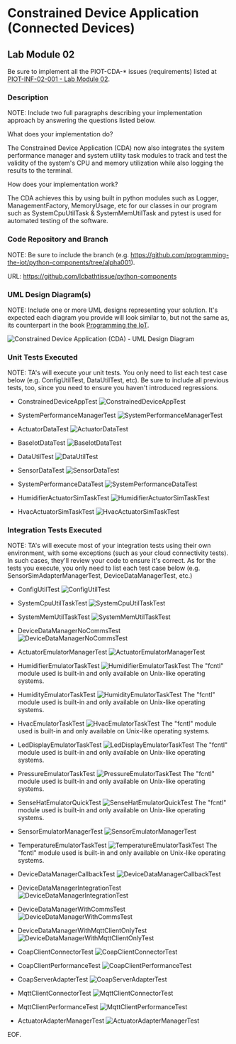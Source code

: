 # Constrained Device Application (Connected Devices)

## Lab Module 02

Be sure to implement all the PIOT-CDA-* issues (requirements) listed at [PIOT-INF-02-001 - Lab Module 02](https://github.com/orgs/programming-the-iot/projects/1#column-9974938).

### Description

NOTE: Include two full paragraphs describing your implementation approach by answering the questions listed below.

What does your implementation do? 

The Constrained Device Application (CDA) now also integrates the system performance manager and system utility task modules to track and test the validity of the system's CPU and memory utilization while also logging the results to the terminal. 

How does your implementation work?

The CDA achieves this by using built in python modules such as Logger, ManagementFactory, MemoryUsage, etc for our classes in our program such as SystemCpuUtilTask & SystemMemUtilTask and pytest is used for automated testing of the software.

### Code Repository and Branch

NOTE: Be sure to include the branch (e.g. https://github.com/programming-the-iot/python-components/tree/alpha001).

URL: https://github.com/lcbathtissue/python-components

### UML Design Diagram(s)

NOTE: Include one or more UML designs representing your solution. It's expected each
diagram you provide will look similar to, but not the same as, its counterpart in the
book [Programming the IoT](https://learning.oreilly.com/library/view/programming-the-internet/9781492081401/).

![Constrained Device Application (CDA) - UML Design Diagram](CDA_UML_labmodule02.png)

### Unit Tests Executed

NOTE: TA's will execute your unit tests. You only need to list each test case below
(e.g. ConfigUtilTest, DataUtilTest, etc). Be sure to include all previous tests, too,
since you need to ensure you haven't introduced regressions.

- ConstrainedDeviceAppTest
![ConstrainedDeviceAppTest](ConstrainedDeviceAppTest_labmodule06_CDA.png)

- SystemPerformanceManagerTest
![SystemPerformanceManagerTest](SystemPerformanceManagerTest_labmodule06_CDA.png)

- ActuatorDataTest
![ActuatorDataTest](ActuatorDataTest_labmodule06_CDA.png)

- BaseIotDataTest
![BaseIotDataTest](BaseIotDataTest_labmodule06_CDA.png)

- DataUtilTest
![DataUtilTest](DataUtilTest_labmodule06_CDA.png)

- SensorDataTest
![SensorDataTest](SensorDataTest_labmodule06_CDA.png)

- SystemPerformanceDataTest
![SystemPerformanceDataTest](SystemPerformanceDataTest_labmodule06_CDA.png)

- HumidifierActuatorSimTaskTest
![HumidifierActuatorSimTaskTest](HumidifierActuatorSimTaskTest_labmodule06_CDA.png)

- HvacActuatorSimTaskTest
![HvacActuatorSimTaskTest](HvacActuatorSimTaskTest_labmodule06_CDA.png)


### Integration Tests Executed

NOTE: TA's will execute most of your integration tests using their own environment, with
some exceptions (such as your cloud connectivity tests). In such cases, they'll review
your code to ensure it's correct. As for the tests you execute, you only need to list each
test case below (e.g. SensorSimAdapterManagerTest, DeviceDataManagerTest, etc.)

- ConfigUtilTest
![ConfigUtilTest](ConfigUtilTest_labmodule06_CDA.png)

- SystemCpuUtilTaskTest
![SystemCpuUtilTaskTest](SystemCpuUtilTaskTest_labmodule06_CDA.png)

- SystemMemUtilTaskTest
![SystemMemUtilTaskTest](SystemMemUtilTaskTest_labmodule06_CDA.png)

- DeviceDataManagerNoCommsTest
![DeviceDataManagerNoCommsTest](DeviceDataManagerNoCommsTest_labmodule06_CDA.png)

- ActuatorEmulatorManagerTest
![ActuatorEmulatorManagerTest](ActuatorEmulatorManagerTest_labmodule06_CDA.png)

- HumidifierEmulatorTaskTest
![HumidifierEmulatorTaskTest](HumidifierEmulatorTaskTest_labmodule06_CDA.png)
The "fcntl" module used is built-in and only available on Unix-like operating systems.

- HumidityEmulatorTaskTest
![HumidityEmulatorTaskTest](HumidityEmulatorTaskTest_labmodule06_CDA.png)
The "fcntl" module used is built-in and only available on Unix-like operating systems.

- HvacEmulatorTaskTest
![HvacEmulatorTaskTest](HvacEmulatorTaskTest_labmodule06_CDA.png)
The "fcntl" module used is built-in and only available on Unix-like operating systems.

- LedDisplayEmulatorTaskTest
![LedDisplayEmulatorTaskTest](LedDisplayEmulatorTaskTest_labmodule06_CDA.png)
The "fcntl" module used is built-in and only available on Unix-like operating systems.

- PressureEmulatorTaskTest
![PressureEmulatorTaskTest](PressureEmulatorTaskTest_labmodule06_CDA.png)
The "fcntl" module used is built-in and only available on Unix-like operating systems.

- SenseHatEmulatorQuickTest
![SenseHatEmulatorQuickTest](SenseHatEmulatorQuickTest_labmodule06_CDA.png)
The "fcntl" module used is built-in and only available on Unix-like operating systems.

- SensorEmulatorManagerTest
![SensorEmulatorManagerTest](SensorEmulatorManagerTest_labmodule06_CDA.png)

- TemperatureEmulatorTaskTest
![TemperatureEmulatorTaskTest](TemperatureEmulatorTaskTest_labmodule06_CDA.png)
The "fcntl" module used is built-in and only available on Unix-like operating systems.

- DeviceDataManagerCallbackTest
![DeviceDataManagerCallbackTest](DeviceDataManagerCallbackTest_labmodule06_CDA.png)

- DeviceDataManagerIntegrationTest
![DeviceDataManagerIntegrationTest](DeviceDataManagerIntegrationTest_labmodule06_CDA.png)

- DeviceDataManagerWithCommsTest
![DeviceDataManagerWithCommsTest](DeviceDataManagerWithCommsTest_labmodule06_CDA.png)

- DeviceDataManagerWithMqttClientOnlyTest
![DeviceDataManagerWithMqttClientOnlyTest](DeviceDataManagerWithMqttClientOnlyTest_labmodule06_CDA.png)

- CoapClientConnectorTest
![CoapClientConnectorTest](CoapClientConnectorTest_labmodule06_CDA.png)

- CoapClientPerformanceTest
![CoapClientPerformanceTest](CoapClientPerformanceTest_labmodule06_CDA.png)

- CoapServerAdapterTest
![CoapServerAdapterTest](CoapServerAdapterTest_labmodule06_CDA.png)

- MqttClientConnectorTest
![MqttClientConnectorTest](MqttClientConnectorTest_labmodule06_CDA.png)

- MqttClientPerformanceTest
![MqttClientPerformanceTest](MqttClientPerformanceTest_labmodule06_CDA.png)

- ActuatorAdapterManagerTest
![ActuatorAdapterManagerTest](ActuatorAdapterManagerTest_labmodule06_CDA.png)

EOF.

